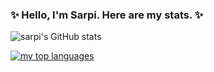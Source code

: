 ### ✨ Hello, I'm Sarpi. Here are my stats. ✨

![sarpi's GitHub stats](https://github-readme-stats.vercel.app/api?username=a1sarpi&show_icons=true&theme=swift&show_icons=true)

[![my top languages](https://github-readme-stats.vercel.app/api/top-langs/?username=a1sarpi&show_icons=true&theme=swift&show_icons=true)](https://github.com/anuraghazra/github-readme-stats)

